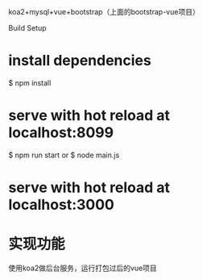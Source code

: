 koa2+mysql+vue+bootstrap（上面的bootstrap-vue项目）

Build Setup
# install dependencies
$ npm install

# serve with hot reload at localhost:8099
$ npm run start or $ node main.js

# serve with hot reload at localhost:3000

# 实现功能
使用koa2做后台服务，运行打包过后的vue项目



